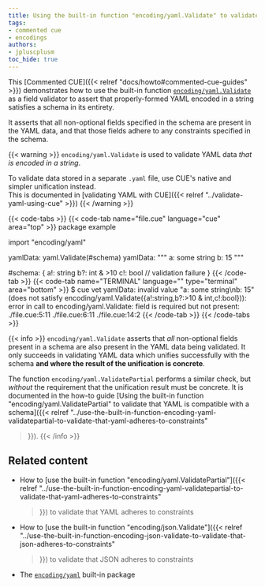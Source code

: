 ```yaml
---
title: Using the built-in function "encoding/yaml.Validate" to validate that YAML satisfies a schema
tags:
- commented cue
- encodings
authors:
- jpluscplusm
toc_hide: true
---
```


This [Commented CUE]({{< relref "docs/howto#commented-cue-guides" >}})
demonstrates how to use the built-in function
[`encoding/yaml.Validate`](https://pkg.go.dev/cuelang.org/go/pkg/encoding/yaml#Validate)
as a field validator to assert that properly-formed YAML encoded in a string
satisfies a schema in its entirety.

It asserts that all non-optional fields specified in the schema are present in
the YAML data, and that those fields adhere to any constraints specified in the
schema.

{{< warning >}}
`encoding/yaml.Validate` is used to validate YAML data *that is encoded in a
string*.

To validate data stored in a separate `.yaml` file, use CUE's native and
simpler unification instead.\
This is documented in
[validating YAML with CUE]({{< relref "../validate-yaml-using-cue" >}})
{{< /warning >}}

{{< code-tabs >}}
{{< code-tab name="file.cue" language="cue"  area="top" >}}
package example

import "encoding/yaml"

yamlData: yaml.Validate(#schema)
yamlData: """
	a: some string
	b: 15
	"""

#schema: {
	a!: string
	b?: int & >10
	c!: bool // validation failure
}
{{< /code-tab >}}
{{< code-tab name="TERMINAL" language="" type="terminal" area="bottom" >}}
$ cue vet
yamlData: invalid value "a: some string\nb: 15" (does not satisfy encoding/yaml.Validate({a!:string,b?:>10 & int,c!:bool})): error in call to encoding/yaml.Validate: field is required but not present:
    ./file.cue:5:11
    ./file.cue:6:11
    ./file.cue:14:2
{{< /code-tab >}}
{{< /code-tabs >}}

{{< info >}}
`encoding/yaml.Validate` asserts that *all* non-optional fields present in a
schema are also present in the YAML data being validated. It only succeeds in
validating YAML data which unifies successfully with the schema **and where the
result of the unification is concrete**.

The function `encoding/yaml.ValidatePartial` performs a similar check, but
*without* the requirement that the unification result must be concrete. It is
documented in the how-to guide
[Using the built-in function "encoding/yaml.ValidatePartial" to validate
that YAML is compatible with a schema]({{< relref
  "../use-the-built-in-function-encoding-yaml-validatepartial-to-validate-that-yaml-adheres-to-constraints"
>}}).
{{< /info >}}

## Related content

- How to
  [use the built-in function "encoding/yaml.ValidatePartial"]({{< relref
    "../use-the-built-in-function-encoding-yaml-validatepartial-to-validate-that-yaml-adheres-to-constraints"
  >}}) to validate that YAML adheres to constraints
- How to
  [use the built-in function "encoding/json.Validate"]({{< relref
    "../use-the-built-in-function-encoding-json-validate-to-validate-that-json-adheres-to-constraints"
  >}}) to validate that JSON adheres to constraints
- The [`encoding/yaml`](https://pkg.go.dev/cuelang.org/go/pkg/encoding/yaml)
  built-in package

